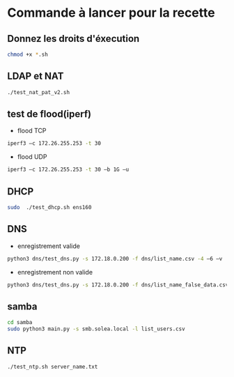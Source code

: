 # Commande à lancer pour la recette

## Donnez les droits d'éxecution

```bash
chmod +x *.sh
```

## LDAP et NAT

```bash
./test_nat_pat_v2.sh
```

## test de flood(iperf)

- flood TCP

```bash
iperf3 –c 172.26.255.253 -t 30
```

- flood UDP

 ```bash
iperf3 –c 172.26.255.253 -t 30 –b 1G –u
``` 

## DHCP

```bash
sudo  ./test_dhcp.sh ens160
```

## DNS

- enregistrement valide
```bash
python3 dns/test_dns.py -s 172.18.0.200 -f dns/list_name.csv -4 –6 –v
```

- enregistrement non valide
```bash
python3 dns/test_dns.py -s 172.18.0.200 -f dns/list_name_false_data.csv -4 –6 –v
```

## samba

```bash
cd samba
sudo python3 main.py -s smb.solea.local -l list_users.csv
```

## NTP

```bash
./test_ntp.sh server_name.txt 
```
